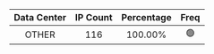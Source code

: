 | Data Center | IP Count | Percentage | Freq |
|:------------:|:--------:|:-----------:|:-----:|
| OTHER | 116 | 100.00% | 🟢 |